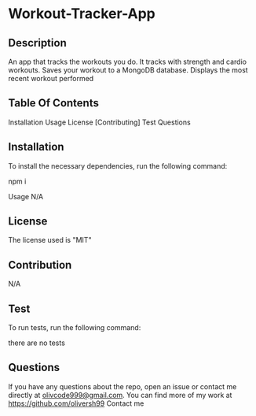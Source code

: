 # Workout-Tracker-App

## Description
An app that tracks the workouts you do. It tracks with strength and cardio workouts. Saves your workout to a MongoDB database. Displays the most recent workout performed

## Table Of Contents
Installation
Usage
License
[Contributing]
Test
Questions
## Installation
To install the necessary dependencies, run the following command:

npm i

Usage
N/A

## License
The license used is "MIT"


## Contribution
N/A

## Test
To run tests, run the following command:

there are no tests

## Questions
If you have any questions about the repo, open an issue or contact me directly at olivcode999@gmail.com. You can find more of my work at https://github.com/oliversh99
Contact me 